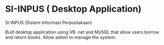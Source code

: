# SI-INPUS ( Desktop Application)
SI INPUS (Sistem Informasi Perpustakaan) 

 Built desktop application using VB .net and MySQL that allow users borrow and return books. Allow admin to manage the system.





